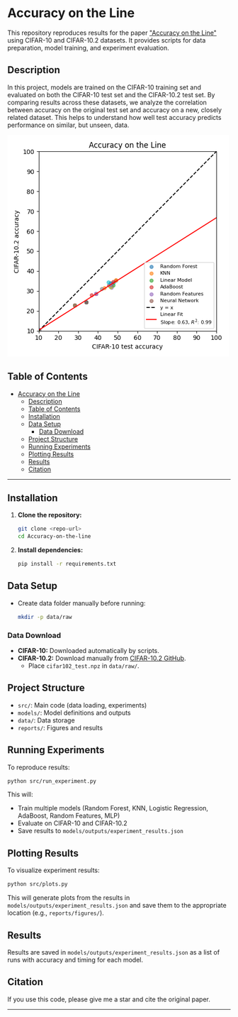 # Accuracy on the Line

This repository reproduces results for the paper ["Accuracy on the Line"](https://proceedings.mlr.press/v139/miller21b/miller21b.pdf) using CIFAR-10 and CIFAR-10.2 datasets. It provides scripts for data preparation, model training, and experiment evaluation.

## Description
In this project, models are trained on the CIFAR-10 training set and evaluated on both the CIFAR-10 test set and the CIFAR-10.2 test set. By comparing results across these datasets, we analyze the correlation between accuracy on the original test set and accuracy on a new, closely related dataset. This helps to understand how well test accuracy predicts performance on similar, but unseen, data.

![Plotting results](./reports/figures/cifar10_vs_cifar102.png)

## Table of Contents
- [Accuracy on the Line](#accuracy-on-the-line)
  - [Description](#description)
  - [Table of Contents](#table-of-contents)
  - [Installation](#installation)
  - [Data Setup](#data-setup)
    - [Data Download](#data-download)
  - [Project Structure](#project-structure)
  - [Running Experiments](#running-experiments)
  - [Plotting Results](#plotting-results)
  - [Results](#results)
  - [Citation](#citation)

---

## Installation

1. **Clone the repository:**
   ```bash
   git clone <repo-url>
   cd Accuracy-on-the-line
   ```

2. **Install dependencies:**
   ```bash
   pip install -r requirements.txt
   ```

## Data Setup

- Create data folder manually before running:
  ```bash
  mkdir -p data/raw
  ```
### Data Download

- **CIFAR-10:** Downloaded automatically by scripts.
- **CIFAR-10.2:** Download manually from [CIFAR-10.2 GitHub](https://github.com/modestyachts/cifar-10.2).
  - Place `cifar102_test.npz` in `data/raw/`.


## Project Structure

- `src/`: Main code (data loading, experiments)
- `models/`: Model definitions and outputs
- `data/`: Data storage
- `reports/`: Figures and results

## Running Experiments

To reproduce results:

```bash
python src/run_experiment.py
```

This will:
- Train multiple models (Random Forest, KNN, Logistic Regression, AdaBoost, Random Features, MLP)
- Evaluate on CIFAR-10 and CIFAR-10.2
- Save results to `models/outputs/experiment_results.json`

## Plotting Results

To visualize experiment results:

```bash
python src/plots.py
```

This will generate plots from the results in `models/outputs/experiment_results.json` and save them to the appropriate location (e.g., `reports/figures/`).

## Results

Results are saved in `models/outputs/experiment_results.json` as a list of runs with accuracy and timing for each model.

## Citation

If you use this code, please give me a star and cite the original paper.

---